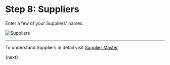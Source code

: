 # Step 8: Suppliers

Enter a few of your Suppliers' names.

<img alt="Suppliers" class="screenshot"
src="assets/img/setup-wizard/step-9.png">

---

To understand Suppliers in detail visit [Supplier Master](/contents/buying/supplier-master)

{next}
